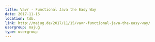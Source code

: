 ```yaml
---
title: Vavr - Functional Java the Easy Way
date: 2017-11-15
location: tdb.
link: http://majug.de/2017/11/15/vavr-functional-java-the-easy-way/
usergroup: majug
type: usergroup
---
```

